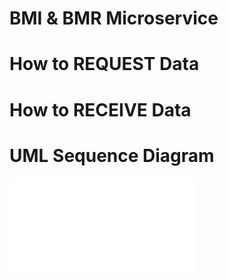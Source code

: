 # BMI & BMR Microservice

# How to REQUEST Data

# How to RECEIVE Data

# UML Sequence Diagram

![BMI & BMR Microservice UML Sequence Diagram](MicroserviceUML.pdf)
